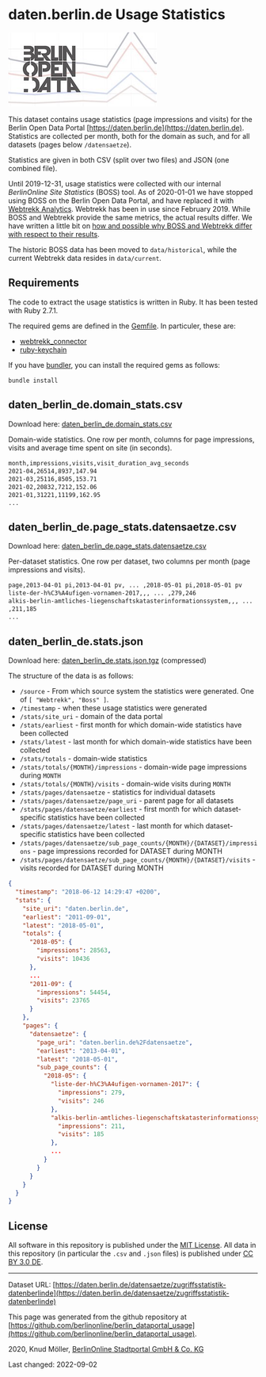 # daten.berlin.de Usage Statistics

![logo for "daten.berlin.de Usage Statistics" dataset](image/daten-berlin-de-stats-social-preview_small.png)

This dataset contains usage statistics (page impressions and visits) for the Berlin Open Data Portal [https://daten.berlin.de](https://daten.berlin.de). Statistics are collected per month, both for the domain as such, and for all datasets (pages below `/datensaetze`).

Statistics are given in both CSV (split over two files) and JSON (one combined file).

Until 2019-12-31, usage statistics were collected with our internal _BerlinOnline Site Statistics_ (BOSS) tool. As of 2020-01-01 we have stopped using BOSS on the Berlin Open Data Portal, and have replaced it with [Webtrekk Analytics](https://www.webtrekk.com/de/produkte/analytics/). Webtrekk has been in use since February 2019. While BOSS and Webtrekk provide the same metrics, the actual results differ. We have written a little bit on [how and possible why BOSS and Webtrekk differ with respect to their results](boss-vs-webtrekk.md).

The historic BOSS data has been moved to `data/historical`, while the current Webtrekk data resides in `data/current`.

## Requirements

The code to extract the usage statistics is written in Ruby. It has been tested with Ruby 2.7.1.

The required gems are defined in the [Gemfile](Gemfile). In particuler, these are:

- [webtrekk_connector](https://rubygems.org/gems/webtrekk_connector)
- [ruby-keychain](https://rubygems.org/gems/ruby-keychain)

If you have [bundler](https://bundler.io), you can install the required gems as follows:

```
bundle install
```

## daten_berlin_de.domain_stats.csv

Download here: [daten_berlin_de.domain_stats.csv](https://berlinonline.github.io/berlin_dataportal_usage/data/current/daten_berlin_de.domain_stats.csv)

Domain-wide statistics. One row per month, columns for page impressions, visits and average time spent on site (in seconds).

```csv
month,impressions,visits,visit_duration_avg_seconds
2021-04,26514,8937,147.94
2021-03,25116,8505,153.71
2021-02,20832,7212,152.06
2021-01,31221,11199,162.95
...
```

## daten_berlin_de.page_stats.datensaetze.csv

Download here: [daten_berlin_de.page_stats.datensaetze.csv](https://berlinonline.github.io/berlin_dataportal_usage/data/current/daten_berlin_de.page_stats.datensaetze.csv)

Per-dataset statistics. One row per dataset, two columns per month (page impressions and visits).

```
page,2013-04-01 pi,2013-04-01 pv, ... ,2018-05-01 pi,2018-05-01 pv
liste-der-h%C3%A4ufigen-vornamen-2017,,, ... ,279,246
alkis-berlin-amtliches-liegenschaftskatasterinformationssystem,,, ... ,211,185
...
```

## daten_berlin_de.stats.json

Download here: [daten_berlin_de.stats.json.tgz](https://berlinonline.github.io/berlin_dataportal_usage/data/current/daten_berlin_de.stats.json.tgz) (compressed)

The structure of the data is as follows:

* `/source` - From which source system the statistics were generated. One of `[ "Webtrekk", "Boss" ]`.
* `/timestamp` - when these usage statistics were generated
* `/stats/site_uri` - domain of the data portal
* `/stats/earliest` - first month for which domain-wide statistics have been collected
* `/stats/latest` - last month for which domain-wide statistics have been collected
* `/stats/totals` - domain-wide statistics
* `/stats/totals/{MONTH}/impressions` - domain-wide page impressions during `MONTH`
* `/stats/totals/{MONTH}/visits` - domain-wide visits during `MONTH`
* `/stats/pages/datensaetze` - statistics for individual datasets
* `/stats/pages/datensaetze/page_uri` - parent page for all datasets
* `/stats/pages/datensaetze/earliest` - first month for which dataset-specific statistics have been collected
* `/stats/pages/datensaetze/latest` - last month for which dataset-specific statistics have been collected
* `/stats/pages/datensaetze/sub_page_counts/{MONTH}/{DATASET}/impressions` - page impressions recorded for DATASET during MONTH
* `/stats/pages/datensaetze/sub_page_counts/{MONTH}/{DATASET}/visits` - visits recorded for DATASET during MONTH

```json
{
  "timestamp": "2018-06-12 14:29:47 +0200",
  "stats": {
    "site_uri": "daten.berlin.de",
    "earliest": "2011-09-01",
    "latest": "2018-05-01",
    "totals": {
      "2018-05": {
        "impressions": 28563,
        "visits": 10436
      },
      ...
      "2011-09": {
        "impressions": 54454,
        "visits": 23765
      }
    },
    "pages": {
      "datensaetze": {
        "page_uri": "daten.berlin.de%2Fdatensaetze",
        "earliest": "2013-04-01",
        "latest": "2018-05-01",
        "sub_page_counts": {
          "2018-05": {
            "liste-der-h%C3%A4ufigen-vornamen-2017": {
              "impressions": 279,
              "visits": 246
            },
            "alkis-berlin-amtliches-liegenschaftskatasterinformationssystem": {
              "impressions": 211,
              "visits": 185
            },
            ...
          }
        }
      }
    }
  }
}
```

## License

All software in this repository is published under the [MIT License](LICENSE). All data in this repository (in particular the `.csv` and `.json` files) is published under [CC BY 3.0 DE](https://creativecommons.org/licenses/by/3.0/de/).

---

Dataset URL: [https://daten.berlin.de/datensaetze/zugriffsstatistik-datenberlinde](https://daten.berlin.de/datensaetze/zugriffsstatistik-datenberlinde)

This page was generated from the github repository at [https://github.com/berlinonline/berlin_dataportal_usage](https://github.com/berlinonline/berlin_dataportal_usage).

2020, Knud Möller, [BerlinOnline Stadtportal GmbH & Co. KG](https://www.berlinonline.net)

Last changed: 2022-09-02
